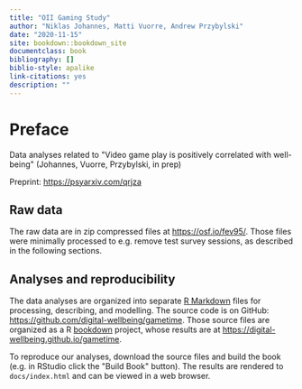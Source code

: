 ```yaml
--- 
title: "OII Gaming Study"
author: "Niklas Johannes, Matti Vuorre, Andrew Przybylski"
date: "2020-11-15"
site: bookdown::bookdown_site
documentclass: book
bibliography: []
biblio-style: apalike
link-citations: yes
description: ""
---
```


# Preface

Data analyses related to "Video game play is positively correlated with well-being" (Johannes, Vuorre, Przybylski, in prep)

Preprint: <https://psyarxiv.com/qrjza>

## Raw data

The raw data are in zip compressed files at <https://osf.io/fev95/>. Those files were minimally processed to e.g. remove test survey sessions, as described in the following sections. 

## Analyses and reproducibility

The data analyses are organized into separate [R Markdown](https://rmarkdown.rstudio.com/) files for processing, describing, and modelling. The source code is on GitHub: <https://github.com/digital-wellbeing/gametime>. Those source files are organized as a R [bookdown](https://bookdown.org/yihui/bookdown/) project, whose results are at <https://digital-wellbeing.github.io/gametime>.

To reproduce our analyses, download the source files and build the book (e.g. in RStudio click the "Build Book" button). The results are rendered to `docs/index.html` and can be viewed in a web browser. 
